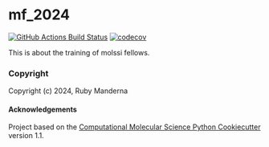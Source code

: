 mf_2024
==============================
[//]: # (Badges)
[![GitHub Actions Build Status](https://github.com/REPLACE_WITH_OWNER_ACCOUNT/mf_2024/workflows/CI/badge.svg)](https://github.com/REPLACE_WITH_OWNER_ACCOUNT/mf_2024/actions?query=workflow%3ACI)
[![codecov](https://codecov.io/gh/REPLACE_WITH_OWNER_ACCOUNT/mf_2024/branch/main/graph/badge.svg)](https://codecov.io/gh/REPLACE_WITH_OWNER_ACCOUNT/mf_2024/branch/main)


This is about the training of molssi fellows.

### Copyright

Copyright (c) 2024, Ruby Manderna


#### Acknowledgements
 
Project based on the 
[Computational Molecular Science Python Cookiecutter](https://github.com/molssi/cookiecutter-cms) version 1.1.
